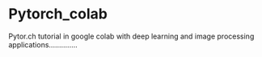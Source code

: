 # Pytorch_colab
Pytor.ch tutorial in google colab with deep learning and image processing applications..............
